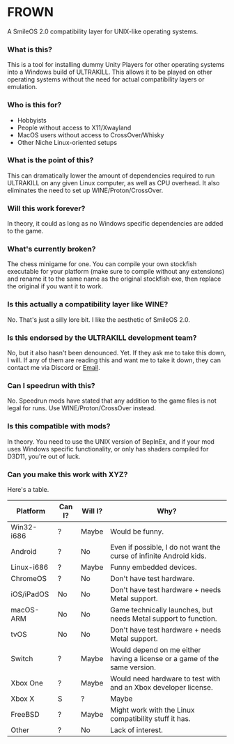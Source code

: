 # FROWN
A SmileOS 2.0 compatibility layer for UNIX-like operating systems.

### What is this?
This is a tool for installing dummy Unity Players for other operating systems into a Windows build of ULTRAKILL. This allows it to be played on other operating systems without the need for actual compatibility layers or emulation.

### Who is this for?
- Hobbyists
- People without access to X11/Xwayland
- MacOS users without access to CrossOver/Whisky
- Other Niche Linux-oriented setups

### What is the point of this?
This can dramatically lower the amount of dependencies required to run ULTRAKILL on any given Linux computer, as well as CPU overhead. It also eliminates the need to set up WINE/Proton/CrossOver.

### Will this work forever?
In theory, it could as long as no Windows specific dependencies are added to the game.

### What's currently broken?
The chess minigame for one. You can compile your own stockfish executable for your platform (make sure to compile without any extensions) and rename it to the same name as the original stockfish exe, then replace the original if you want it to work.

### Is this actually a compatibility layer like WINE?
No. That's just a silly lore bit. I like the aesthetic of SmileOS 2.0.

### Is this endorsed by the ULTRAKILL development team?
No, but it also hasn't been denounced. Yet. If they ask me to take this down, I will. If any of them are reading this and want me to take it down, they can contact me via Discord or [Email](mailto:coatlessali@protonmail.com).

### Can I speedrun with this?
No. Speedrun mods have stated that any addition to the game files is not legal for runs. Use WINE/Proton/CrossOver instead.

### Is this compatible with mods?
In theory. You need to use the UNIX version of BepInEx, and if your mod uses Windows specific functionality, or only has shaders compiled for D3D11, you're out of luck.

### Can you make this work with XYZ?
Here's a table.

| Platform   | Can I? | Will I? | Why?                                                                      |
| ---------- | ------ | ------- | ------------------------------------------------------------------------- |
| Win32-i686 | ?      | Maybe   | Would be funny.                                                           |
| Android    | ?      | No      | Even if possible, I do not want the curse of infinite Android kids.       |
| Linux-i686 | ?      | Maybe   | Funny embedded devices.                                                   |
| ChromeOS   | ?      | No      | Don't have test hardware.                                                 |
| iOS/iPadOS | No     | No      | Don't have test hardware + needs Metal support.                           |
| macOS-ARM  | No     | No      | Game technically launches, but needs Metal support to function.           |
| tvOS       | No     | No      | Don't have test hardware + needs Metal support.                           |
| Switch     | ?      | Maybe   | Would depend on me either having a license or a game of the same version. |
| Xbox One   | ?      | Maybe   | Would need hardware to test with and an Xbox developer license.           |
| Xbox X|S   | ?      | Maybe   | See above.                                                                |
| FreeBSD    | ?      | Maybe   | Might work with the Linux compatibility stuff it has.                     |
| Other      | ?      | No      | Lack of interest.                                                         |
